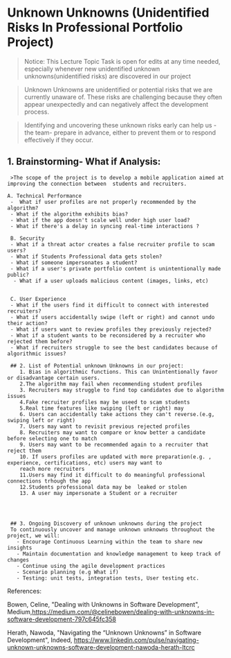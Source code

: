 # Unknown Unknowns (Unidentified Risks In Professional Portfolio Project)

> Notice: This Lecture Topic Task is open for edits at any time needed, especially whenever new unidentified unknown unknowns(unidentified risks) are discovered in our project

> Unknown Unknowns are  unidentified or potential risks that we are currently unaware of. These risks are challenging because they often appear unexpectedly and can negatively affect
>the development process.

>Identifying and  uncovering  these unknown risks early  can help us -the team-  prepare in advance, either to prevent them or to respond effectively if they occur.


  ## 1. Brainstorming- What if Analysis:
     >The scope of the project is to develop a mobile application aimed at improving the connection between  students and recruiters.

    A. Technical Performance
     -  What if user profiles are not properly recommended by the algorithm?
     - What if the algorithm exhibits bias?
     - What if the app doesn't scale well under high user load?
     - What if there's a delay in syncing real-time interactions ?

     B. Security
     - What if a threat actor creates a false recruiter profile to scam users?
     - What if Students Professional data gets stolen?
     - What if someone impersonates a student?
     - What if a user's private portfolio content is unintentionally made public?
      - What if a user uploads malicious content (images, links, etc)


     C. User Experience
     - What if the users find it difficult to connect with interested recruiters?
     - What if users accidentally swipe (left or right) and cannot undo their action?
     - What if users want to review profiles they previously rejected?
     - What if a student wants to be reconsidered by a recruiter who rejected them before?
     - What if recruiters struggle to see the best candidates because of algorithmic issues?
    
     ## 2. List of Potential unknown Unknowns in our project:
        1. Bias in algorithmic functions. This can Unintentionally favor or disadvantage certain users.
        2.The algorithm may fail when recommending student profiles
        3. Recruiters may struggle to find top candidates due to algorithm issues
        4.Fake recruiter profiles may be useed to scam students
        5.Real time features like swiping (left or right) may 
        6. Users can accidentally take actions they can't reverse.(e.g, swiping left or right) 
        7. Users may want to revisit previous rejected profiles
        8. Recruiters may want to compare or know better a candidate before selecting one to match
        9. Users may want to be recommended again to a recruiter that reject them
        10. If users profiles are updated with more preparation(e.g. , experience, certifications, etc) users may want to 
        reach more recruiters
        11.Users may find it difficult to do meaningful professional connections trhough the app
        12.Students professional data may be  leaked or stolen
        13. A user may impersonate a Student or a recruiter
        



     ## 3. Ongoing Discovery of unknown unknowns during the project
     To continuously uncover and manage unknown unknowns throughout the project, we will: 
       - Encourage Continuous Learning within the team to share new insights
       - Maintain documentation and knowledge management to keep track of changes
       - Continue using the agile development practices 
       - Scenario planning (e.g What if)
       - Testing: unit tests, integration tests, User testing etc.

   



References:

Bowen, Celine, "Dealing with Unknowns in Software Development", Medium,https://medium.com/@celinebowen/dealing-with-unknowns-in-software-development-797c645fc358


Herath, Nawoda, "Navigating the “Unknown Unknowns” in Software Development", Indeed, 
https://www.linkedin.com/pulse/navigating-unknown-unknowns-software-development-nawoda-herath-ltcrc




